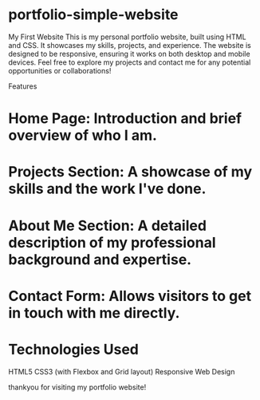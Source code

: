 # portfolio-simple-website
My First Website 
This is my personal portfolio website, built using HTML and CSS. It showcases my skills, projects, and experience. The website is designed to be responsive, ensuring it works on both desktop and mobile devices. Feel free to explore my projects and contact me for any potential opportunities or collaborations!

Features
# Home Page: Introduction and brief overview of who I am.
# Projects Section: A showcase of my skills and the work I've done.
# About Me Section: A detailed description of my professional background and expertise.
# Contact Form: Allows visitors to get in touch with me directly.
# Technologies Used
 HTML5
 CSS3 (with Flexbox and Grid layout)
 Responsive Web Design

thankyou for visiting my portfolio website!
